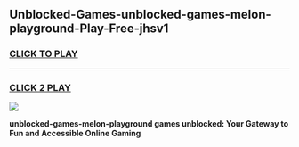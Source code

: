 
## Unblocked-Games-unblocked-games-melon-playground-Play-Free-jhsv1
<h3>
<a href="https://premium76.site?title=unblocked-games-melon-playground&ref=21A">CLICK TO PLAY</a></h3>
<hr>

<h3>
<a href="https://premium76.site?title=unblocked-games-melon-playground&ref=21A">CLICK 2 PLAY</a>
  
</h3>

<a href="https://premium76.site?title=unblocked-games-melon-playground&ref=21A"><img src="https://clearcache.store/games.png"></a>


**unblocked-games-melon-playground games unblocked: Your Gateway to Fun and Accessible Online Gaming**
